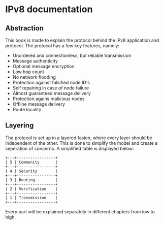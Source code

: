 # IPv8 documentation

## Abstraction

This book is made to explain the protocol behind the IPv8 application and protocol.
The protocol has a few key features, namely:

- Unordered and connectionless, but reliable transmission
- Message authenticity
- Optional message encryption
- Low hop count
- No network flooding
- Protection against falsified node ID's
- Self repairing in case of node failure
- Almost guaranteed message delivery
- Protection agains malicious nodes
- Offline message delivery
- Route locality

## Layering

The protocol is set up in a layered fasion,
where every layer should be independent of the other.
This is done to simplify the model and create a seperation of concerns.
A simplified table is displayed below:

```
+---+-----------------+
| 5 | Community       |
+---+-----------------+
| 4 | Security        |
+---+-----------------+
| 3 | Routing         |
+---+-----------------+
| 2 | Verification    |
+---+-----------------+
| 1 | Transmission    |
+---+-----------------+
```

Every part will be explained separately in different chapters from low to high.
